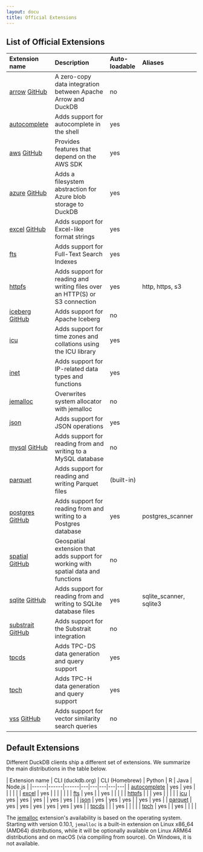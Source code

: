 ```yaml
---
layout: docu
title: Official Extensions
---
```


## List of Official Extensions

| Extension name                                                                                        | Description                                                                        | Auto-loadable | Aliases                 |
|:------------------------------------------------------------------------------------------------------|:-----------------------------------------------------------------------------------|:--------------|:------------------------|
| [arrow](arrow) [<span class="github">GitHub</span>](https://github.com/duckdb/arrow)                  | A zero-copy data integration between Apache Arrow and DuckDB                       | no            |                         |
| [autocomplete](autocomplete)                                                                          | Adds support for autocomplete in the shell                                         | yes           |                         |
| [aws](aws) [<span class="github">GitHub</span>](https://github.com/duckdb/duckdb_aws)                 | Provides features that depend on the AWS SDK                                       | yes           |                         | 
| [azure](azure) [<span class="github">GitHub</span>](https://github.com/duckdb/duckdb_azure)           | Adds a filesystem abstraction for Azure blob storage to DuckDB                     | yes           |                         | 
| [excel](excel) [<span class="github">GitHub</span>](https://github.com/duckdb/duckdb_excel)           | Adds support for Excel-like format strings                                         | yes           |                         |
| [fts](full_text_search)                                                                               | Adds support for Full-Text Search Indexes                                          | yes           |                         |
| [httpfs](httpfs)                                                                                      | Adds support for reading and writing files over an HTTP(S) or S3 connection        | yes           | http, https, s3         |
| [iceberg](iceberg) [<span class="github">GitHub</span>](https://github.com/duckdb/duckdb_iceberg)     | Adds support for Apache Iceberg                                                    | no            |                         |
| [icu](icu)                                                                                            | Adds support for time zones and collations using the ICU library                   | yes           |                         |
| [inet](inet)                                                                                          | Adds support for IP-related data types and functions                               | yes           |                         |
| [jemalloc](jemalloc)                                                                                  | Overwrites system allocator with jemalloc                                          | no            |                         |
| [json](json)                                                                                          | Adds support for JSON operations                                                   | yes           |                         |
| [mysql](mysql) [<span class="github">GitHub</span>](https://github.com/duckdb/duckdb_mysql)           | Adds support for reading from and writing to a MySQL database                      | no            |                         |
| [parquet](parquet)                                                                                    | Adds support for reading and writing Parquet files                                 | (built-in)    |                         |
| [postgres](postgres) [<span class="github">GitHub</span>](https://github.com/duckdb/postgres_scanner) | Adds support for reading from and writing to a Postgres database                   | yes           | postgres_scanner        |
| [spatial](spatial) [<span class="github">GitHub</span>](https://github.com/duckdb/duckdb_spatial)     | Geospatial extension that adds support for working with spatial data and functions | no            |                         |
| [sqlite](sqlite) [<span class="github">GitHub</span>](https://github.com/duckdb/sqlite_scanner)       | Adds support for reading from and writing to SQLite database files                 | yes           | sqlite_scanner, sqlite3 |
| [substrait](substrait) [<span class="github">GitHub</span>](https://github.com/duckdb/substrait)      | Adds support for the Substrait integration                                         | no            |                         |
| [tpcds](tpcds)                                                                                        | Adds TPC-DS data generation and query support                                      | yes           |                         |
| [tpch](tpch)                                                                                          | Adds TPC-H data generation and query support                                       | yes           |                         |
| [vss](vss) [<span class="github">GitHub</span>](https://github.com/duckdb/duckdb_vss)                 | Adds support for vector similarity search queries                                  | no            |                         |

## Default Extensions

Different DuckDB clients ship a different set of extensions.
We summarize the main distributions in the table below.

<div class="narrow_table"></div>

| Extension name | CLI (duckdb.org) | CLI (Homebrew) | Python | R | Java | Node.js |
|------|------|------|---|---|---|---|---|
| [autocomplete](autocomplete) | yes | yes |     |     |     |     |
| [excel](excel)               | yes |     |     |     |     |     |
| [fts](full_text_search)      | yes |     | yes |     |     |     |
| [httpfs](httpfs)             |     |     | yes |     |     |     |
| [icu](icu)                   | yes | yes | yes |     | yes | yes |
| [json](json)                 | yes | yes | yes |     | yes | yes |
| [parquet](parquet)           | yes | yes | yes | yes | yes | yes |
| [tpcds](tpcds)               |     |     | yes |     |     |     |
| [tpch](tpch)                 | yes |     | yes |     |     |     |

The [jemalloc](jemalloc) extension's availability is based on the operating system.
Starting with version 0.10.1, `jemalloc` is a built-in extension on Linux x86_64 (AMD64) distributions, while it will be optionally available on Linux ARM64 distributions and on macOS (via compiling from source).
On Windows, it is not available.
